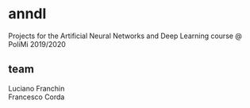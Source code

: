# anndl
 Projects for the Artificial Neural Networks and Deep Learning course @ PoliMi 2019/2020

## team  
Luciano Franchin  
Francesco Corda  
